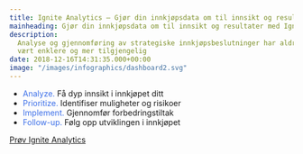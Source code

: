```yaml
---
title: Ignite Analytics – Gjør din innkjøpsdata om til innsikt og resultater
mainheading: Gjør din innkjøpsdata om til innsikt og resultater med Ignite
description:
  Analyse og gjennomføring av strategiske innkjøpsbeslutninger har aldri
  vært enklere og mer tilgjengelig
date: 2018-12-16T14:31:35.000+00:00
image: "/images/infographics/dashboard2.svg"
---
```


<ul class="fa-ul">

<li><span class="fa-li"><i class="fas fa-chart-bar" style="color: #3C6FE9"></i></span><span style="color: #3C6FE9">Analyze.</span> Få dyp innsikt i innkjøpet ditt</li>

<li><span class="fa-li"><i class="fas fa-exclamation-triangle" style="color: #3C6FE9"></i></span><span style="color: #3C6FE9">Prioritize.</span> Identifiser muligheter og risikoer</li>

<li><span class="fa-li"><i class="fas fa-magic" style="color: #3C6FE9"></i></span><span style="color: #3C6FE9">Implement.</span> Gjennomfør forbedringstiltak</li>

<li><span class="fa-li"><i class="fas fa-sync"></i></span><span style="color: #3C6FE9">Follow-up.</span> Følg opp utviklingen i innkjøpet</li>

</ul>

<a class="btn btn-primary action-btn" style="margin-top:1em !important;" href="/ignite-analytics/demo">Prøv Ignite Analytics</a>
